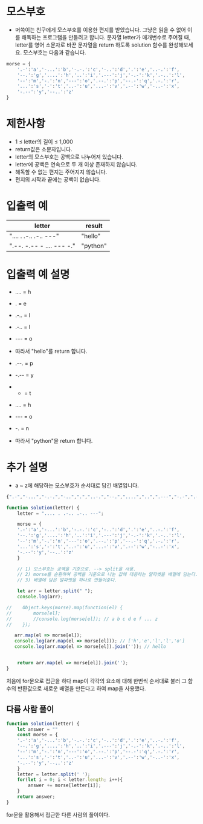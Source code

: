# 모스부호
- 머쓱이는 친구에게 모스부호를 이용한 편지를 받았습니다. 그냥은 읽을 수 없어 이를 해독하는 프로그램을 만들려고 합니다. 문자열 letter가 매개변수로 주어질 때, letter를 영어 소문자로 바꾼 문자열을 return 하도록 solution 함수를 완성해보세요.
모스부호는 다음과 같습니다.

```javascript
morse = { 
    '.-':'a','-...':'b','-.-.':'c','-..':'d','.':'e','..-.':'f',
    '--.':'g','....':'h','..':'i','.---':'j','-.-':'k','.-..':'l',
    '--':'m','-.':'n','---':'o','.--.':'p','--.-':'q','.-.':'r',
    '...':'s','-':'t','..-':'u','...-':'v','.--':'w','-..-':'x',
    '-.--':'y','--..':'z'
}
```

# 제한사항
- 1 ≤ letter의 길이 ≤ 1,000
- return값은 소문자입니다.
- letter의 모스부호는 공백으로 나누어져 있습니다.
- letter에 공백은 연속으로 두 개 이상 존재하지 않습니다.
- 해독할 수 없는 편지는 주어지지 않습니다.
- 편지의 시작과 끝에는 공백이 없습니다.

# 입출력 예
| letter | result |
| ------ | ------ |
| ".... . .-.. .-.. ---" | 	"hello" |
| ".--. -.-- - .... --- -." | "python" |

# 입출력 예 설명
- .... = h
- . = e
- .-.. = l
- .-.. = l
- --- = o
- 따라서 "hello"를 return 합니다.

- .--. = p
- -.-- = y
- - = t
- .... = h
- --- = o
- -. = n
- 따라서 "python"을 return 합니다.

# 추가 설명
- a ~ z에 해당하는 모스부호가 순서대로 담긴 배열입니다.
```javascript
{".-","-...","-.-.","-..",".","..-.","--.","....","..",".---","-.-",".-..","--","-.","---",".--.","--.-",".-.","...","-","..-","...-",".--","-..-","-.--","--.."}
```

```javascript
function solution(letter) {
    letter = ".... . .-.. .-.. ---";

    morse = { 
    '.-':'a','-...':'b','-.-.':'c','-..':'d','.':'e','..-.':'f',
    '--.':'g','....':'h','..':'i','.---':'j','-.-':'k','.-..':'l',
    '--':'m','-.':'n','---':'o','.--.':'p','--.-':'q','.-.':'r',
    '...':'s','-':'t','..-':'u','...-':'v','.--':'w','-..-':'x',
    '-.--':'y','--..':'z'
    }

    // 1) 모스부호는 공백을 기준으로. --> split을 사용.
    // 2) morse를 순환하여 공백을 기준으로 나눈 값에 대응하는 알파벳을 배열에 담는다.
    // 3) 배열에 담은 알파벳을 하나로 만들어준다.

    let arr = letter.split(" ");
    console.log(arr);

//    Object.keys(morse).map(function(el) {
//        morse[el];
//        //console.log(morse[el]); // a b c d e f ... z
//    });

   arr.map(el => morse[el]);
   console.log(arr.map(el => morse[el])); // ['h','e','l','l','o']
   console.log(arr.map(el => morse[el]).join('')); // hello


    return arr.map(el => morse[el]).join('');
}
```
처음에 for문으로 접근을 하다 map이 각각의 요소에 대해 한번씩 순서대로 불러 그 함수의 반환값으로 새로운 배열을 만든다고 하여 map을 사용했다.

## 다름 사람 풀이
```javascript
function solution(letter) {
    let answer = ""
    const morse = { 
    '.-':'a','-...':'b','-.-.':'c','-..':'d','.':'e','..-.':'f',
    '--.':'g','....':'h','..':'i','.---':'j','-.-':'k','.-..':'l',
    '--':'m','-.':'n','---':'o','.--.':'p','--.-':'q','.-.':'r',
    '...':'s','-':'t','..-':'u','...-':'v','.--':'w','-..-':'x',
    '-.--':'y','--..':'z'
    }
    letter = letter.split(' ');
    for(let i = 0; i < letter.length; i++){
        answer += morse[letter[i]];
    }
    return answer;
}
```
for문을 활용해서 접근한 다른 사람의 풀이이다.